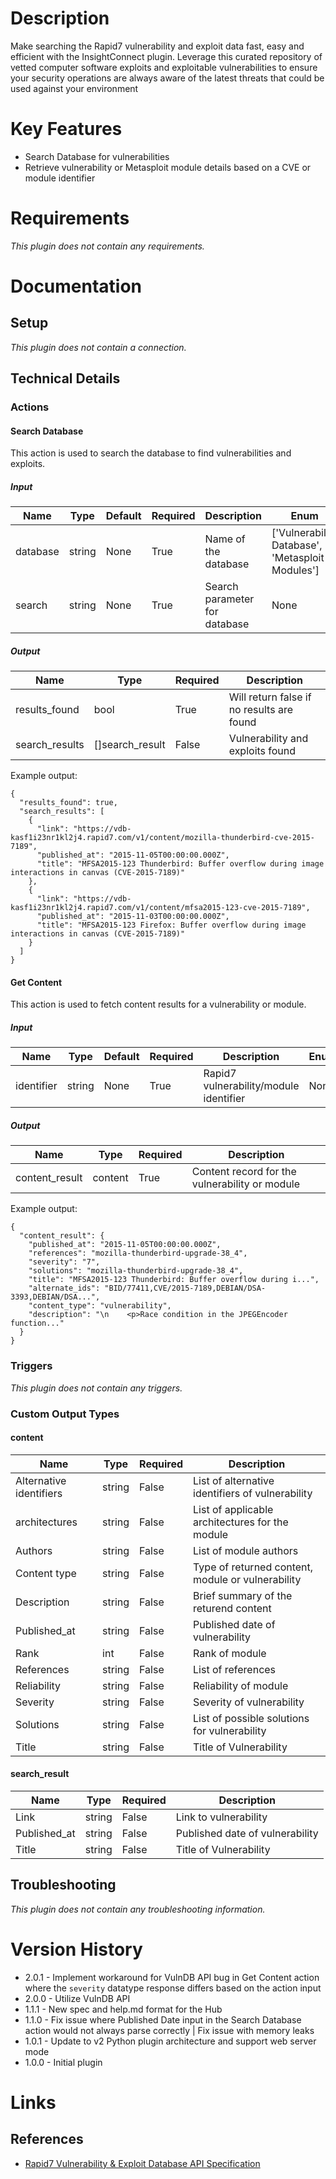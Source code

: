 # Description

Make searching the Rapid7 vulnerability and exploit data fast, easy and efficient with the InsightConnect plugin. Leverage this curated repository of vetted computer software exploits and exploitable vulnerabilities to ensure your security operations are always aware of the latest threats that could be used against your environment

# Key Features

* Search Database for vulnerabilities
* Retrieve vulnerability or Metasploit module details based on a CVE or module identifier

# Requirements

_This plugin does not contain any requirements._

# Documentation

## Setup

_This plugin does not contain a connection._

## Technical Details

### Actions

#### Search Database

This action is used to search the database to find vulnerabilities and exploits.

##### Input

|Name|Type|Default|Required|Description|Enum|
|----|----|-------|--------|-----------|----|
|database|string|None|True|Name of the database|['Vulnerability Database', 'Metasploit Modules']|
|search|string|None|True|Search parameter for database|None|

##### Output

|Name|Type|Required|Description|
|----|----|--------|-----------|
|results_found|bool|True|Will return false if no results are found|
|search_results|[]search_result|False|Vulnerability and exploits found|

Example output:

```
{
  "results_found": true,
  "search_results": [
    {
      "link": "https://vdb-kasf1i23nr1kl2j4.rapid7.com/v1/content/mozilla-thunderbird-cve-2015-7189",
      "published_at": "2015-11-05T00:00:00.000Z",
      "title": "MFSA2015-123 Thunderbird: Buffer overflow during image interactions in canvas (CVE-2015-7189)"
    },
    {
      "link": "https://vdb-kasf1i23nr1kl2j4.rapid7.com/v1/content/mfsa2015-123-cve-2015-7189",
      "published_at": "2015-11-03T00:00:00.000Z",
      "title": "MFSA2015-123 Firefox: Buffer overflow during image interactions in canvas (CVE-2015-7189)"
    }
  ]
}
```

#### Get Content

This action is used to fetch content results for a vulnerability or module.

##### Input

|Name|Type|Default|Required|Description|Enum|
|----|----|-------|--------|-----------|----|
|identifier|string|None|True|Rapid7 vulnerability/module identifier|None|

##### Output

|Name|Type|Required|Description|
|----|----|--------|-----------|
|content_result|content|True|Content record for the vulnerability or module|

Example output:

```
{
  "content_result": {
    "published_at": "2015-11-05T00:00:00.000Z",
    "references": "mozilla-thunderbird-upgrade-38_4",
    "severity": "7",
    "solutions": "mozilla-thunderbird-upgrade-38_4",
    "title": "MFSA2015-123 Thunderbird: Buffer overflow during i...",
    "alternate_ids": "BID/77411,CVE/2015-7189,DEBIAN/DSA-3393,DEBIAN/DSA...",
    "content_type": "vulnerability",
    "description": "\n    <p>Race condition in the JPEGEncoder function..."
  }
}
```

### Triggers

_This plugin does not contain any triggers._

### Custom Output Types

#### content

|Name|Type|Required|Description|
|----|----|--------|-----------|
|Alternative identifiers|string|False|List of alternative identifiers of vulnerability|
|architectures|string|False|List of applicable architectures for the module|
|Authors|string|False|List of module authors|
|Content type|string|False|Type of returned content, module or vulnerability|
|Description|string|False|Brief summary of the returend content|
|Published_at|string|False|Published date of vulnerability|
|Rank|int|False|Rank of module|
|References|string|False|List of references|
|Reliability|string|False|Reliability of module|
|Severity|string|False|Severity of vulnerability|
|Solutions|string|False|List of possible solutions for vulnerability|
|Title|string|False|Title of Vulnerability|

#### search_result

|Name|Type|Required|Description|
|----|----|--------|-----------|
|Link|string|False|Link to vulnerability|
|Published_at|string|False|Published date of vulnerability|
|Title|string|False|Title of Vulnerability|

## Troubleshooting

_This plugin does not contain any troubleshooting information._

# Version History

* 2.0.1 - Implement workaround for VulnDB API bug in Get Content action where the `severity` datatype response differs based on the action input
* 2.0.0 - Utilize VulnDB API
* 1.1.1 - New spec and help.md format for the Hub
* 1.1.0 - Fix issue where Published Date input in the Search Database action would not always parse correctly | Fix issue with memory leaks
* 1.0.1 - Update to v2 Python plugin architecture and support web server mode
* 1.0.0 - Initial plugin

# Links

## References

* [Rapid7 Vulnerability & Exploit Database API Specification](https://vdb.rapid7.com/swagger_doc)

